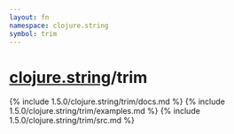```yaml
---
layout: fn
namespace: clojure.string
symbol: trim
---
```


# [clojure.string](../)/trim

{% include 1.5.0/clojure.string/trim/docs.md %}
{% include 1.5.0/clojure.string/trim/examples.md %}
{% include 1.5.0/clojure.string/trim/src.md %}

